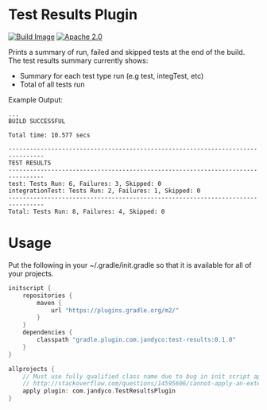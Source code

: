 Test Results Plugin
=====================
[![Build Image](https://snap-ci.com/joshua-jandyco/gradle-test-results/branch/master/build_image)](https://snap-ci.com/joshua-jandyco/gradle-test-results/branch/master)
[![Apache 2.0](https://img.shields.io/hexpm/l/plug.svg)](http://www.apache.org/licenses/LICENSE-2.0)

Prints a summary of run, failed and skipped tests at the end of the build.
The test results summary currently shows:

* Summary for each test type run (e.g test, integTest, etc)
* Total of all tests run

Example Output:

    ...
    BUILD SUCCESSFUL

    Total time: 10.577 secs

    --------------------------------------------------------------------------------
    TEST RESULTS
    --------------------------------------------------------------------------------
    test: Tests Run: 6, Failures: 3, Skipped: 0
    integrationTest: Tests Run: 2, Failures: 1, Skipped: 0
    --------------------------------------------------------------------------------
    Total: Tests Run: 8, Failures: 4, Skipped: 0

Usage
=======================
Put the following in your ~/.gradle/init.gradle so that it is available for all
of your projects.

```gradle
initscript {
    repositories {
        maven {
            url "https://plugins.gradle.org/m2/"
        }
    }
    dependencies {
        classpath "gradle.plugin.com.jandyco:test-results:0.1.0"
    }
}

allprojects {
    // Must use fully qualified class name due to bug in init script apply plugin
    // http://stackoverflow.com/questions/14595606/cannot-apply-an-external-plugin-in-a-gradle-init-script-github-project-included
    apply plugin: com.jandyco.TestResultsPlugin
}
```
